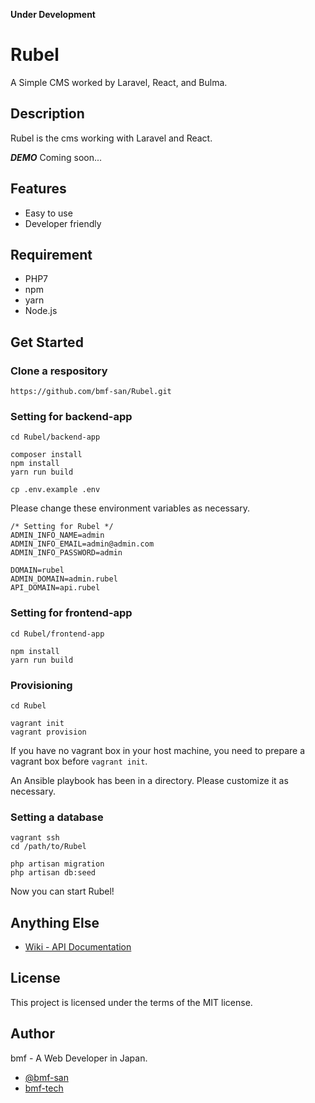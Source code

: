 **Under Development**

# Rubel
A Simple CMS worked by Laravel, React, and Bulma.

## Description
Rubel is the cms working with Laravel and React.

***DEMO***
Coming soon...

## Features
+ Easy to use
+ Developer friendly

## Requirement
+ PHP7
+ npm
+ yarn
+ Node.js

## Get Started

### Clone a respository
```
https://github.com/bmf-san/Rubel.git
```

### Setting for backend-app
```
cd Rubel/backend-app

composer install
npm install
yarn run build

cp .env.example .env
```

Please change these environment variables as necessary.

```
/* Setting for Rubel */
ADMIN_INFO_NAME=admin
ADMIN_INFO_EMAIL=admin@admin.com
ADMIN_INFO_PASSWORD=admin

DOMAIN=rubel
ADMIN_DOMAIN=admin.rubel
API_DOMAIN=api.rubel
```

### Setting for frontend-app

```
cd Rubel/frontend-app

npm install
yarn run build
```

### Provisioning

```
cd Rubel

vagrant init
vagrant provision
```

If you have no vagrant box in your host machine, you need to prepare a vagrant box before `vagrant init`.

An Ansible playbook has been in a directory. 
Please customize it as necessary.

### Setting a database

```
vagrant ssh
cd /path/to/Rubel

php artisan migration
php artisan db:seed
```

Now you can start Rubel!

## Anything Else
+ [Wiki - API Documentation](https://github.com/bmf-san/laravel-react-blog-boilerplate/wiki/API-Documentation)

## License
This project is licensed under the terms of the MIT license.

## Author
bmf - A Web Developer in Japan.

+ [@bmf-san](https://twitter.com/bmf_san)
+ [bmf-tech](http://bmf-tech.com/)
